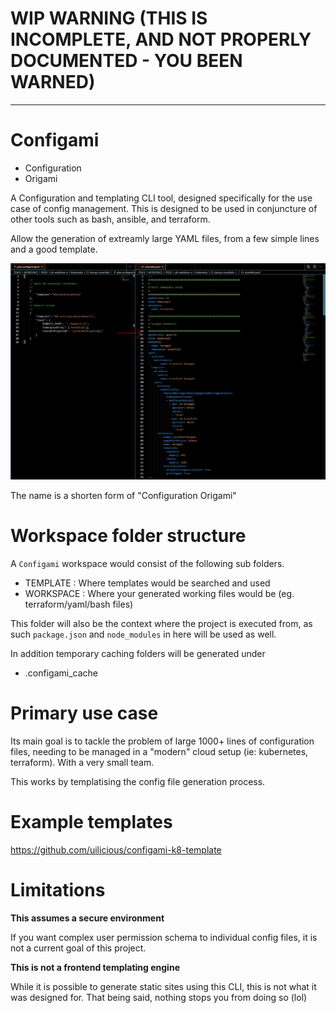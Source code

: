 # WIP WARNING (THIS IS INCOMPLETE, AND NOT PROPERLY DOCUMENTED - YOU BEEN WARNED)

---

# Configami

- Configuration
- Origami

A Configuration and templating CLI tool, designed specifically for the use case of config management.
This is designed to be used in conjuncture of other tools such as bash, ansible, and terraform.

Allow the generation of extreamly large YAML files, from a few simple lines and a good template.

![Example image of configami in action](./example-for-configami-with-arrow.png)

The name is a shorten form of "Configuration Origami"

# Workspace folder structure

A `Configami` workspace would consist of the following sub folders.

- TEMPLATE : Where templates would be searched and used
- WORKSPACE : Where your generated working files would be (eg. terraform/yaml/bash files)

This folder will also be the context where the project is executed from,
as such `package.json` and `node_modules` in here will be used as well.

In addition temporary caching folders will be generated under

- .configami_cache

# Primary use case

Its main goal is to tackle the problem of large 1000+ lines of configuration files,
needing to be managed in a "modern" cloud setup (ie: kubernetes, terraform). With a very small team.

This works by templatising the config file generation process. 

# Example templates

https://github.com/uilicious/configami-k8-template

# Limitations

**This assumes a secure environment**

If you want complex user permission schema to individual config files, it is not a current goal of this project.

**This is not a frontend templating engine**

While it is possible to generate static sites using this CLI, this is not what it was designed for.
That being said, nothing stops you from doing so (lol)
